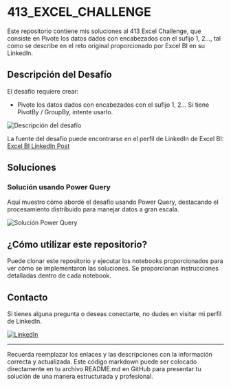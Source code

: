 # 413_EXCEL_CHALLENGE

Este repositorio contiene mis soluciones al 413 Excel Challenge, que consiste en Pivote los datos dados con encabezados con el sufijo 1, 2..., tal como se describe en el reto original proporcionado por Excel BI en su LinkedIn.

## Descripción del Desafío

El desafío requiere crear:
- Pivote los datos dados con encabezados con el sufijo 1, 2...
Si tiene PivotBy / GroupBy, intente usarlo.


![Descripción del desafío](https://github.com/cristobalsalcedo90/BI_Challenges/blob/4c425ad3d4a63f76840d0d6d84a9b21e18932295/413_EXCEL_CHALLENGE/ExcelBI.PNG)

La fuente del desafío puede encontrarse en el perfil de LinkedIn de Excel BI: [Excel BI LinkedIn Post](https://www.linkedin.com/posts/excelbi_excel-challenge-problem-activity-7174252973907197953-Bw6J?utm_source=share&utm_medium=member_desktop)

## Soluciones

### Solución usando Power Query

Aquí muestro cómo abordé el desafío usando Power Query, destacando el procesamiento distribuido para manejar datos a gran escala.

![Solución Power Query](https://github.com/cristobalsalcedo90/BI_Challenges/blob/4c425ad3d4a63f76840d0d6d84a9b21e18932295/413_EXCEL_CHALLENGE/413_EXCEL_CHALLENGE%20Power%20Query.PNG)


## ¿Cómo utilizar este repositorio?

Puede clonar este repositorio y ejecutar los notebooks proporcionados para ver cómo se implementaron las soluciones. Se proporcionan instrucciones detalladas dentro de cada notebook.

## Contacto

Si tienes alguna pregunta o deseas conectarte, no dudes en visitar mi perfil de LinkedIn.

[![LinkedIn](https://img.shields.io/badge/LinkedIn-Cristobal%20Salcedo-blue)](https://www.linkedin.com/in/cristobal-salcedo)

---

Recuerda reemplazar los enlaces y las descripciones con la información correcta y actualizada. Este código markdown puede ser colocado directamente en tu archivo README.md en GitHub para presentar tu solución de una manera estructurada y profesional.
